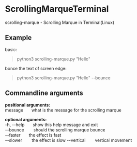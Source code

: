 # ScrollingMarqueTerminal
  
  
scrolling-marque - Scrolling Marque in Terminal(Linux)

## Example
basic:
> python3 scrolling-marque.py "Hello"

bonce the text of screen edge:
> python3 scrolling-marque.py "Hello" --bounce
  
## Commandline arguments

**positional arguments:**  
message &nbsp;&nbsp;&nbsp;&nbsp;&nbsp; what is the message for the scrolling marque
  
  
**optional arguments:**  
-h, --help &nbsp;&nbsp;&nbsp;&nbsp;&nbsp;&nbsp;show this help message and exit  
--bounce &nbsp;&nbsp;&nbsp;&nbsp;&nbsp;&nbsp;&nbsp;should the scrolling marque bounce  
--faster &nbsp;&nbsp;&nbsp;&nbsp;&nbsp;&nbsp;the effect is fast  
--slower &nbsp;&nbsp;&nbsp;&nbsp;&nbsp;&nbsp;&nbsp;the effect is slow
--vertical &nbsp;&nbsp;&nbsp;&nbsp;&nbsp;&nbsp;&nbsp;vertical movement
